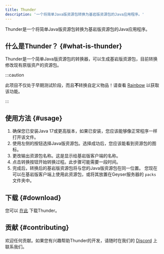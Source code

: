 ```yaml
---
title: Thunder
description: '一个将简单Java版资源包转换为基岩版资源包的Java应用程序。'
---
```


Thunder是一个将简单Java版资源包转换为基岩版资源包的Java应用程序。

## 什么是Thunder？ {#what-is-thunder}

Thunder是一个简单Java版资源包的转换器，可以生成基岩版资源包，目前转换修改现有原版资产的资源包。

:::caution

此项目不仅处于早期测试阶段，而且**不**转换自定义物品！请查看 [Rainbow](/wiki/other/rainbow) 以获取该功能。

:::

## 使用方法 {#usage}

1. 确保您已安装Java 17或更高版本，如果已安装，您应该能够像正常程序一样打开该文件。
2. 使用左侧的按钮选择Java版资源包。选择成功后，您应该能看到资源包的图标。
3. 更改输出资源包名称。这是显示给基岩版客户端的名称。
4. 点击转换按钮开始转换过程。此步骤可能需要一段时间。
5. 完成后，转换后的基岩版资源包将与您的Java版资源包在同一位置。
您现在可以在基岩版客户端上使用此资源包，或将其放置在Geyser服务器的 `packs` 文件夹中。

## 下载 {#download} 

您可以 [在此](/download/?project=other-projects&thunder=expanded) 下载Thunder。

## 贡献 {#contributing}

欢迎任何贡献。如果您有兴趣帮助Thunder的开发，请随时在我们的 [Discord](https://discord.gg/geysermc) 上联系我们。
